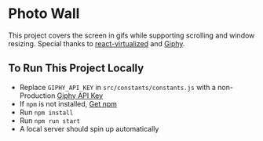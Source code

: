 # Photo Wall
This project covers the screen in gifs while supporting scrolling and window resizing. Special thanks to [react-virtualized](https://github.com/bvaughn/react-virtualized) and [Giphy](https://giphy.com/).

## To Run This Project Locally
* Replace `GIPHY_API_KEY` in `src/constants/constants.js` with a non-Production [Giphy API Key](https://developers.giphy.com/)
* If `npm` is not installed, [Get npm](https://www.npmjs.com/get-npm)
* Run `npm install`
* Run `npm run start`
* A local server should spin up automatically
